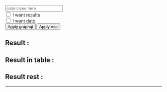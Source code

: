 <html>
<head>
<meta charset="utf-8"/>
<script>

function createCORSRequest(method, url) {
  var xhr = new XMLHttpRequest();
  xhr.open(method, url, true);
  return xhr;
}

function testRest(callback){
	xhr = createCORSRequest("GET", "https://terralego-scraper.herokuapp.com/api/result_eau/");
	xhr.responseType = 'json';
	xhr.setRequestHeader("Content-Type", "application/json");
	xhr.setRequestHeader("Accept", "application/json");
	xhr.onload = function () {
	  console.log('data returned:', xhr.response);
	  callback(xhr);
	  console.error(xhr.statusText);
	}
	xhr.send();
}

function TestInput(callback) {
	xhr = createCORSRequest("POST", "https://terralego-scraper.herokuapp.com/graphql");
	xhr.responseType = 'json';
	xhr.setRequestHeader("Content-Type", "application/json");
	xhr.setRequestHeader("Accept", "application/json");
	xhr.onload = function () {
	  console.log('data returned:', xhr.response);
	  if (xhr.readyState === 4) {
	    if (xhr.status === 200) {
	      callback(xhr);
	    } else {
	      console.error(xhr.statusText);
	    }
	  }
	}
	var insee = document.getElementById("myInput").value;
	var query = '{result(insee:"' + insee + '"){params' 
	if (document.getElementById("checkResults").checked == true){
		query += ' results';
	};
	if (document.getElementById("checkValueDate").checked == true){
		query += ' valueDate';
	};
	query += '}}';
	xhr.send(JSON.stringify({
	  query: query
	}));
}

function myCallback(xhr){
	var resJson = xhr.response;
	var res = '<pre>' + JSON.stringify(resJson, null, 4) + '</' + 'pre>';
	document.getElementById('resultJ').innerHTML = res;
	showResInTable(resJson);
}

function showResInTable(json){
	var finalResult = "";
	results = json.data.result
	for (var result in results){
		var myResult = "<div><h3>Data : </h3><br/>";
		var params = results[result].params;
		
		myResult += "<table style='width:100%;'><tr><th>Params key</th><th>Params value</th></tr>";
		for (var param in params){
			var key = param;
			var val = params[param];
			myResult += "<tr><td>" + JSON.stringify(key) + "</td><td>" + JSON.stringify(val) + "</td></tr>";
		}
		myResult += "</table>";
		
		if (document.getElementById("checkValueDate").checked == true){
			var dates = results[result].valueDate;
			myResult += "<table style='width:100%;'><tr><th>Date</th><th>" + JSON.stringify(dates) + "</th></tr>";
			myResult += "</table>";
		};
		
		if (document.getElementById("checkResults").checked == true){
			var analytiques = results[result].results.infos_analytiques
			var generales = results[result].results.infos_generales
			
			myResult += "<table style='width:100%;'><tr><th>Generale key</th><th>Generale value</th></tr>";
			for (var generale in generales){
				var key = generale;
				var val = generales[generale];
				myResult += "<tr><td>" + JSON.stringify(key) + "</td><td>" + JSON.stringify(val) + "</td></tr>";
			}
			myResult += "</table>";
			
			myResult += "<table style='width:100%;'><tr><th>Analytique key</th><th>Analytique value</th></tr>";
			for (var analytique in analytiques){
				var key = analytique;
				var val = analytiques[analytique];
				myResult += "<tr><td>" + JSON.stringify(key) + "</td><td>" + JSON.stringify(val) + "</td></tr>";
			}
			myResult += "</table>";
		};
			
		finalResult += myResult;
	}
	document.getElementById("resultT").innerHTML = finalResult;
}

</script>
</head>
<body>
	<input id="myInput" type="text" placeholder="code insee here">
	<br/>
	<input type="checkbox" id="checkResults"> I want results<br>
	<input type="checkbox" id="checkValueDate"> I want date<br>
	<button onclick="TestInput(myCallback)" >Apply graphql</button>
	<button onclick="TestRest(myCallback)" >Apply rest</button>
	<br/>
	<div id="resultJson">
		<h2>Result :</h2>
		<p id="resultJ"></p>
	</div>
	<div id="resultTab">
		<h2>Result in table :</h2>
		<div id="resultT"></div>
	</div>
	<div id="resultRest">
		<h2>Result rest :</h2>
	</div>
	<hr/>
</body>
</html>


